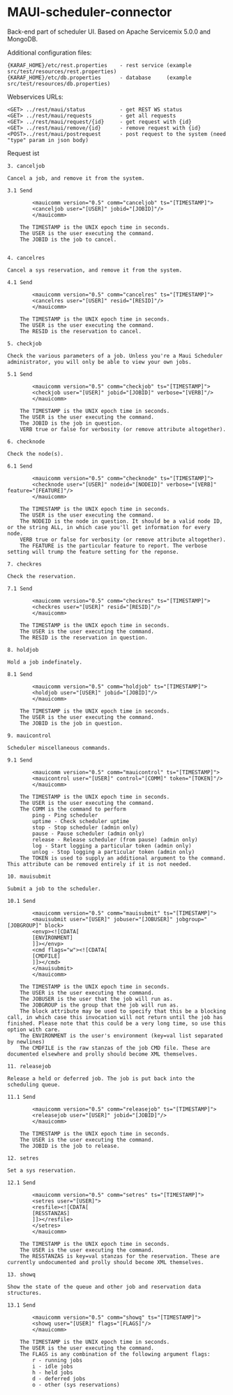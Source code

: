MAUI-scheduler-connector
========================

Back-end part of scheduler UI.
Based on Apache Servicemix 5.0.0 and MongoDB.

Additional configuration files:

    {KARAF_HOME}/etc/rest.properties    - rest service (example src/test/resources/rest.properties)
    {KARAF_HOME}/etc/db.properties      - database     (example src/test/resources/db.properties)

Webservices URLs:

    <GET> ../rest/maui/status           - get REST WS status
    <GET> ../rest/maui/requests         - get all requests
    <GET> ../rest/maui/request/{id}     - get request with {id}
    <GET> ../rest/maui/remove/{id}      - remove request with {id}
    <POST>../rest/maui/postrequest      - post request to the system (need "type" param in json body)


Request ist

    3. canceljob

    Cancel a job, and remove it from the system.

    3.1 Send

            <mauicomm version="0.5" comm="canceljob" ts="[TIMESTAMP]">
            <canceljob user="[USER]" jobid="[JOBID]"/>
            </mauicomm>

        The TIMESTAMP is the UNIX epoch time in seconds.
        The USER is the user executing the command.
        The JOBID is the job to cancel.


    4. cancelres

    Cancel a sys reservation, and remove it from the system.

    4.1 Send

            <mauicomm version="0.5" comm="cancelres" ts="[TIMESTAMP]">
            <cancelres user="[USER]" resid="[RESID]"/>
            </mauicomm>

        The TIMESTAMP is the UNIX epoch time in seconds.
        The USER is the user executing the command.
        The RESID is the reservation to cancel.

    5. checkjob

    Check the various parameters of a job. Unless you're a Maui Scheduler administrator, you will only be able to view your own jobs.

    5.1 Send

            <mauicomm version="0.5" comm="checkjob" ts="[TIMESTAMP]">
            <checkjob user="[USER]" jobid="[JOBID]" verbose="[VERB]"/>
            </mauicomm>

        The TIMESTAMP is the UNIX epoch time in seconds.
        The USER is the user executing the command.
        The JOBID is the job in question.
        VERB true or false for verbosity (or remove attribute altogether).

    6. checknode

    Check the node(s).

    6.1 Send

            <mauicomm version="0.5" comm="checknode" ts="[TIMESTAMP]">
            <checknode user="[USER]" nodeid="[NODEID]" verbose="[VERB]" feature="[FEATURE]"/>
            </mauicomm>

        The TIMESTAMP is the UNIX epoch time in seconds.
        The USER is the user executing the command.
        The NODEID is the node in question. It should be a valid node ID, or the string ALL, in which case you'll get information for every node.
        VERB true or false for verbosity (or remove attribute altogether).
        The FEATURE is the particular feature to report. The verbose setting will trump the feature setting for the reponse.

    7. checkres

    Check the reservation.

    7.1 Send

            <mauicomm version="0.5" comm="checkres" ts="[TIMESTAMP]">
            <checkres user="[USER]" resid="[RESID]"/>
            </mauicomm>

        The TIMESTAMP is the UNIX epoch time in seconds.
        The USER is the user executing the command.
        The RESID is the reservation in question.

    8. holdjob

    Hold a job indefinately.

    8.1 Send

            <mauicomm version="0.5" comm="holdjob" ts="[TIMESTAMP]">
            <holdjob user="[USER]" jobid="[JOBID]"/>
            </mauicomm>

        The TIMESTAMP is the UNIX epoch time in seconds.
        The USER is the user executing the command.
        The JOBID is the job in question.

    9. mauicontrol

    Scheduler miscellaneous commands.

    9.1 Send

            <mauicomm version="0.5" comm="mauicontrol" ts="[TIMESTAMP]">
            <mauicontrol user="[USER]" control="[COMM]" token="[TOKEN]"/>
            </mauicomm>

        The TIMESTAMP is the UNIX epoch time in seconds.
        The USER is the user executing the command.
        The COMM is the command to perform
            ping - Ping scheduler
            uptime - Check scheduler uptime
            stop - Stop scheduler (admin only)
            pause - Pause scheduler (admin only)
            release - Release scheduler (from pause) (admin only)
            log - Start logging a particular token (admin only)
            unlog - Stop logging a particular token (admin only)
        The TOKEN is used to supply an additional argument to the command. This attribute can be removed entirely if it is not needed.

    10. mauisubmit

    Submit a job to the scheduler.

    10.1 Send

            <mauicomm version="0.5" comm="mauisubmit" ts="[TIMESTAMP]">
            <mauisubmit user="[USER]" jobuser="[JOBUSER]" jobgroup="[JOBGROUP]" block>
            <envp><![CDATA[
            [ENVIRONMENT]
            ]]></envp>
            <cmd flags="w"><![CDATA[
            [CMDFILE]
            ]]></cmd>
            </mauisubmit>
            </mauicomm>

        The TIMESTAMP is the UNIX epoch time in seconds.
        The USER is the user executing the command.
        The JOBUSER is the user that the job will run as.
        The JOBGROUP is the group that the job will run as.
        The block attribute may be used to specify that this be a blocking call, in which case this invocation will not return until the job has finished. Please note that this could be a very long time, so use this option with care.
        The ENVIRONMENT is the user's environment (key=val list separated by newlines)
        The CMDFILE is the raw stanzas of the job CMD file. These are documented elsewhere and prolly should become XML themselves.

    11. releasejob

    Release a held or deferred job. The job is put back into the scheduling queue.

    11.1 Send

            <mauicomm version="0.5" comm="releasejob" ts="[TIMESTAMP]">
            <releasejob user="[USER]" jobid="[JOBID]"/>
            </mauicomm>

        The TIMESTAMP is the UNIX epoch time in seconds.
        The USER is the user executing the command.
        The JOBID is the job to release.

    12. setres

    Set a sys reservation.

    12.1 Send

            <mauicomm version="0.5" comm="setres" ts="[TIMESTAMP]">
            <setres user="[USER]">
            <resfile><![CDATA[
            [RESSTANZAS]
            ]]></resfile>
            </setres>
            </mauicomm>

        The TIMESTAMP is the UNIX epoch time in seconds.
        The USER is the user executing the command.
        The RESSTANZAS is key=val stanzas for the reservation. These are currently undocumented and prolly should become XML themselves.

    13. showq

    Show the state of the queue and other job and reservation data structures.

    13.1 Send

            <mauicomm version="0.5" comm="showq" ts="[TIMESTAMP]">
            <showq user="[USER]" flags="[FLAGS]"/>
            </mauicomm>

        The TIMESTAMP is the UNIX epoch time in seconds.
        The USER is the user executing the command.
        The FLAGS is any combination of the following argument flags:
            r - running jobs
            i - idle jobs
            h - held jobs
            d - deferred jobs
            o - other (sys reservations)